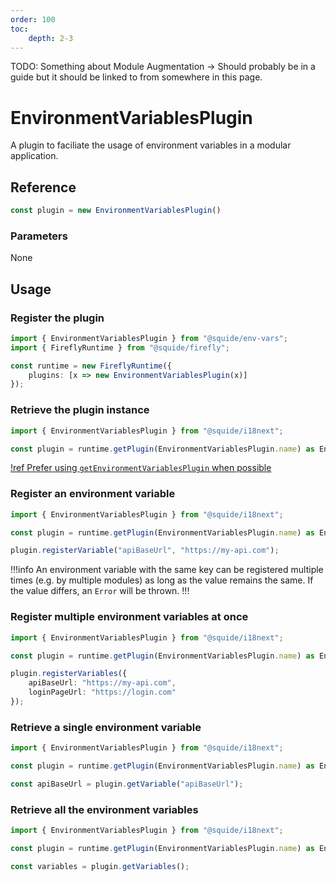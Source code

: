 ```yaml
---
order: 100
toc:
    depth: 2-3
---
```


TODO: Something about Module Augmentation
    -> Should probably be in a guide but it should be linked to from somewhere in this page.

# EnvironmentVariablesPlugin

A plugin to faciliate the usage of environment variables in a modular application.

## Reference

```ts
const plugin = new EnvironmentVariablesPlugin()
```

### Parameters

None

## Usage

### Register the plugin

```ts !#5
import { EnvironmentVariablesPlugin } from "@squide/env-vars";
import { FireflyRuntime } from "@squide/firefly";

const runtime = new FireflyRuntime({
    plugins: [x => new EnvironmentVariablesPlugin(x)]
});
```

### Retrieve the plugin instance

```ts
import { EnvironmentVariablesPlugin } from "@squide/i18next";

const plugin = runtime.getPlugin(EnvironmentVariablesPlugin.name) as EnvironmentVariablesPlugin;
```

[!ref Prefer using `getEnvironmentVariablesPlugin` when possible](./getEnvironmentVariablesPlugin.md)

### Register an environment variable

```ts !#5
import { EnvironmentVariablesPlugin } from "@squide/i18next";

const plugin = runtime.getPlugin(EnvironmentVariablesPlugin.name) as EnvironmentVariablesPlugin;

plugin.registerVariable("apiBaseUrl", "https://my-api.com");
```

!!!info
An environment variable with the same key can be registered multiple times (e.g. by multiple modules) as long as the value remains the same. If the value differs, an `Error` will be thrown.
!!!

### Register multiple environment variables at once

```ts !#5-8
import { EnvironmentVariablesPlugin } from "@squide/i18next";

const plugin = runtime.getPlugin(EnvironmentVariablesPlugin.name) as EnvironmentVariablesPlugin;

plugin.registerVariables({
    apiBaseUrl: "https://my-api.com",
    loginPageUrl: "https://login.com"
});
```

### Retrieve a single environment variable

```ts !#5
import { EnvironmentVariablesPlugin } from "@squide/i18next";

const plugin = runtime.getPlugin(EnvironmentVariablesPlugin.name) as EnvironmentVariablesPlugin;

const apiBaseUrl = plugin.getVariable("apiBaseUrl");
```

### Retrieve all the environment variables

```ts !#5
import { EnvironmentVariablesPlugin } from "@squide/i18next";

const plugin = runtime.getPlugin(EnvironmentVariablesPlugin.name) as EnvironmentVariablesPlugin;

const variables = plugin.getVariables();
```
